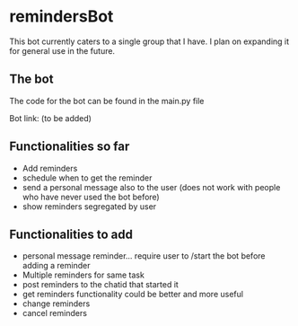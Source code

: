 # remindersBot

This bot currently caters to a single group that I have. I plan on expanding it for general use in the future.

## The bot

The code for the bot can be found in the main.py file

Bot link: (to be added)

## Functionalities so far 
- Add reminders
- schedule when to get the reminder
- send a personal message also to the user (does not work with people who have never used the bot before)
- show reminders segregated by user

## Functionalities to add
- personal message reminder... require user to /start the bot before adding a reminder
- Multiple reminders for same task
- post reminders to the chatid that started it
- get reminders functionality could be better and more useful
- change reminders
- cancel reminders